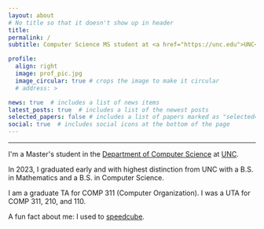 ```yaml
---
layout: about
# No title so that it doesn't show up in header
title: 
permalink: /
subtitle: Computer Science MS student at <a href="https://unc.edu">UNC</a>

profile:
  align: right
  image: prof_pic.jpg
  image_circular: true # crops the image to make it circular
  # address: >

news: true  # includes a list of news items
latest_posts: true  # includes a list of the newest posts
selected_papers: false # includes a list of papers marked as "selected={true}"
social: true  # includes social icons at the bottom of the page
---
```


---

I'm a Master's student in the [Department of Computer Science](https://cs.unc.edu) at [UNC](https://unc.edu).

In 2023, I graduated early and with highest distinction from UNC with a B.S. in Mathematics and a B.S. in Computer Science.

I am a graduate TA for COMP 311 (Computer Organization). I was a UTA for COMP 311, 210, and 110.

A fun fact about me: I used to [speedcube](/blog/2021/cubing).
